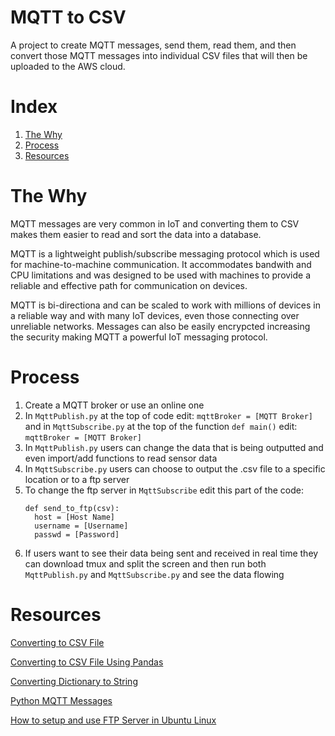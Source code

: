 # MQTT to CSV
A project to create MQTT messages, send them, read them, and then convert those MQTT messages into individual CSV files that will then be uploaded to the AWS cloud.
# Index
1. [The Why](#the-why)
2. [Process](#process)
3. [Resources](#resources)

# The Why
MQTT messages are very common in IoT and converting them to CSV makes them easier to read and sort the data into a database.

MQTT is a lightweight publish/subscribe messaging protocol which is used for machine-to-machine communication. It accommodates bandwith and CPU limitations and was designed to be used with machines to provide a reliable and effective path for communication on devices. 

MQTT is bi-directiona and can be scaled to work with millions of devices in a reliable way and with many IoT devices, even those connecting over unreliable networks. Messages can also be easily encrypcted increasing the security making MQTT a powerful IoT messaging protocol.

# Process
1. Create a MQTT broker or use an online one
2. In `MqttPublish.py` at the top of code edit: `mqttBroker = [MQTT Broker]` and in `MqttSubscribe.py` at the top of the function `def main()` edit: `mqttBroker = [MQTT Broker]` 
3. In `MqttPublish.py` users can change the data that is being outputted and even import/add functions to read sensor data
4. In `MqttSubscribe.py` users can choose to output the .csv file to a specific location or to a ftp server
5. To change the ftp server in `MqttSubscribe` edit this part of the code:
    ```
    def send_to_ftp(csv):
      host = [Host Name]
      username = [Username]
      passwd = [Password]
    ```
6. If users want to see their data being sent and received in real time they can download tmux and split the screen and then run both `MqttPublish.py` and `MqttSubscribe.py` and see the data flowing

# Resources
[Converting to CSV File](https://www.datasciencelearner.com/convert-python-dict-to-csv-implementation/)

[Converting to CSV File Using Pandas](https://www.datasciencelearner.com/convert-python-dict-to-csv-implementation/)

[Converting Dictionary to String](https://www.geeksforgeeks.org/python-convert-dictionary-object-into-string/)

[Python MQTT Messages](http://www.steves-internet-guide.com/mqtt-python-beginners-course/)

[How to setup and use FTP Server in Ubuntu Linux](https://linuxconfig.org/how-to-setup-and-use-ftp-server-in-ubuntu-linux)

